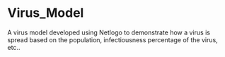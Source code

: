 # Virus_Model
A virus model developed using Netlogo to demonstrate how a virus is spread based on the population, infectiousness percentage of the virus, etc..  
